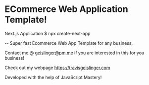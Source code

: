 # ECommerce Web Application Template!

Next.js Application
$ npx create-next-app

-- Super fast Ecommerce Web App Template for any business.


Contact me @ geislinger@pm.me if you are interested in this for you business!

Check out my webpage https://travisgeislinger.com 

Developed with the help of JavaScript Mastery!

